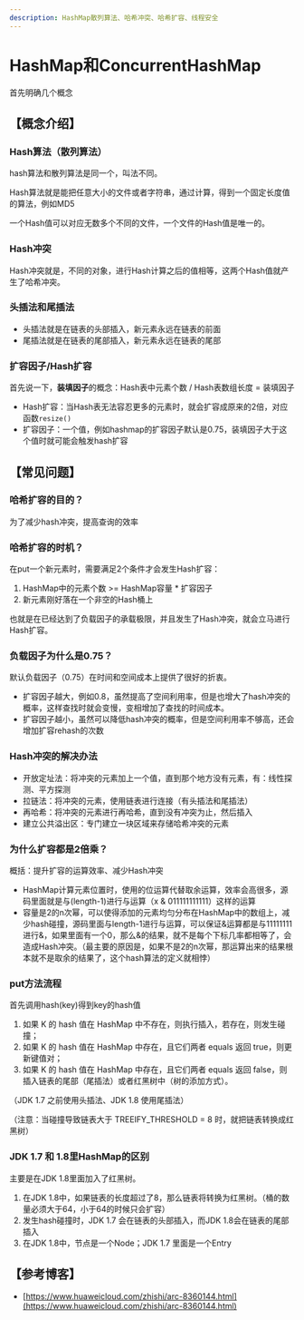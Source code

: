 ```yaml
---
description: HashMap散列算法、哈希冲突、哈希扩容、线程安全
---
```


# HashMap和ConcurrentHashMap

首先明确几个概念

## 【概念介绍】

### Hash算法（散列算法）

hash算法和散列算法是同一个，叫法不同。

Hash算法就是能把任意大小的文件或者字符串，通过计算，得到一个固定长度值的算法，例如MD5

一个Hash值可以对应无数多个不同的文件，一个文件的Hash值是唯一的。

### Hash冲突

Hash冲突就是，不同的对象，进行Hash计算之后的值相等，这两个Hash值就产生了哈希冲突。

### 头插法和尾插法

* 头插法就是在链表的头部插入，新元素永远在链表的前面
* 尾插法就是在链表的尾部插入，新元素永远在链表的尾部

### 扩容因子/Hash扩容

首先说一下，**装填因子**的概念：Hash表中元素个数 / Hash表数组长度 = 装填因子

* Hash扩容：当Hash表无法容忍更多的元素时，就会扩容成原来的2倍，对应函数`resize()`
* 扩容因子：一个值，例如hashmap的扩容因子默认是0.75，装填因子大于这个值时就可能会触发hash扩容



### 

## 【常见问题】

### 哈希扩容的目的？

为了减少hash冲突，提高查询的效率

### 哈希扩容的时机？

在put一个新元素时，需要满足2个条件才会发生Hash扩容：

1. HashMap中的元素个数 &gt;= HashMap容量 \* 扩容因子
2. 新元素刚好落在一个非空的Hash桶上

也就是在已经达到了负载因子的承载极限，并且发生了Hash冲突，就会立马进行Hash扩容。

### 负载因子为什么是0.75？

默认负载因子（0.75）在时间和空间成本上提供了很好的折衷。

* 扩容因子越大，例如0.8，虽然提高了空间利用率，但是也增大了hash冲突的概率，这样查找时就会变慢，变相增加了查找的时间成本。
* 扩容因子越小，虽然可以降低hash冲突的概率，但是空间利用率不够高，还会增加扩容rehash的次数

### Hash冲突的解决办法

* 开放定址法：将冲突的元素加上一个值，直到那个地方没有元素，有：线性探测、平方探测
* 拉链法：将冲突的元素，使用链表进行连接（有头插法和尾插法）
* 再哈希：将冲突的元素进行再哈希，直到没有冲突为止，然后插入
* 建立公共溢出区：专门建立一块区域来存储哈希冲突的元素

### 为什么扩容都是2倍乘？

概括：提升扩容的运算效率、减少Hash冲突

* HashMap计算元素位置时，使用的位运算代替取余运算，效率会高很多，源码里面就是与\(length-1\)进行与运算（x & 011111111111）这样的运算
* 容量是2的n次幂，可以使得添加的元素均匀分布在HashMap中的数组上，减少hash碰撞，源码里面与length-1进行与运算，可以保证&运算都是与11111111进行&，如果里面有一个0，那么&的结果，就不是每个下标几率都相等了，会造成Hash冲突。（最主要的原因是，如果不是2的n次幂，那运算出来的结果根本就不是取余的结果了，这个hash算法的定义就相悖）

### put方法流程

首先调用hash\(key\)得到key的hash值

1. 如果 K 的 hash 值在 HashMap 中不存在，则执行插入，若存在，则发生碰撞；　
2. 如果 K 的 hash 值在 HashMap 中存在，且它们两者 equals 返回 true，则更新键值对；　
3. 如果 K 的 hash 值在 HashMap 中存在，且它们两者 equals 返回 false，则插入链表的尾部（尾插法）或者红黑树中（树的添加方式）。

（JDK 1.7 之前使用头插法、JDK 1.8 使用尾插法）

（注意：当碰撞导致链表大于 TREEIFY\_THRESHOLD = 8 时，就把链表转换成红黑树）

### JDK 1.7 和 1.8里HashMap的区别

主要是在JDK 1.8里面加入了红黑树。

1. 在JDK 1.8中，如果链表的长度超过了8，那么链表将转换为红黑树。（桶的数量必须大于64，小于64的时候只会扩容）
2. 发生hash碰撞时，JDK 1.7 会在链表的头部插入，而JDK 1.8会在链表的尾部插入
3. 在JDK 1.8中，节点是一个Node；JDK 1.7 里面是一个Entry





## 【参考博客】

* [https://www.huaweicloud.com/zhishi/arc-8360144.html](https://www.huaweicloud.com/zhishi/arc-8360144.html)



